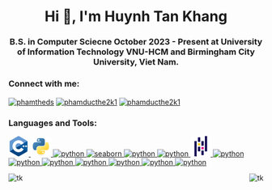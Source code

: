 
<h1 align="center">Hi 👋, I'm Huynh Tan Khang</h1>
<h3 align="center">B.S. in Computer Sciecne October 2023 - Present at University of Information Technology VNU-HCM and Birmingham City University, Viet Nam.</h3>

<h3 align="left">Connect with me:</h3>
<p align="left">
<a href="https://kaggle.com/tnkhanghunh" target="blank"><img align="center" src="https://raw.githubusercontent.com/rahuldkjain/github-profile-readme-generator/master/src/images/icons/Social/kaggle.svg" alt="phamtheds" height="30" width="40" /></a>
<a href="https://www.facebook.com/huynh.tan.khang123" target="blank"><img align="center" src="https://raw.githubusercontent.com/rahuldkjain/github-profile-readme-generator/master/src/images/icons/Social/facebook.svg" alt="phamducthe2k1" height="30" width="40" /></a>
<a href="https://www.linkedin.com/in/htk0910/" target="blank"><img align="center" src="https://avatars.githubusercontent.com/u/357098?s=200&v=4" alt="phamducthe2k1" height="30" width="40" /></a>
</p>

<h3 align="left">Languages and Tools:</h3>

<p align="left"> 
        <a href="https://www.w3schools.com/cpp/" target="_blank" rel="noreferrer"> <img src="https://raw.githubusercontent.com/devicons/devicon/master/icons/cplusplus/cplusplus-original.svg" alt="cplusplus" width="40" height="40"/> </a>
        <a href="https://www.python.org" target="_blank" rel="noreferrer"> <img src="https://raw.githubusercontent.com/devicons/devicon/master/icons/python/python-original.svg" alt="python" width="40" height="40"/>   </a> 
        <a href="https://scikit-learn.org/" target="_blank" rel="noreferrer"> <img src="https://avatars.githubusercontent.com/u/365630?s=48&v=4" alt="python" width="40" height="40"/>   </a> 
        <a href="https://seaborn.pydata.org/" target="_blank" rel="noreferrer"> <img src="https://seaborn.pydata.org/_images/logo-mark-lightbg.svg" alt="seaborn" width="40" height="40"/> </a>
        <a href="https://www.tensorflow.org/" target="_blank" rel="noreferrer"> <img src="https://avatars.githubusercontent.com/u/15658638?s=48&v=4" alt="python" width="40" height="40"/>   </a> 
        <a href="https://keras.io/" target="_blank" rel="noreferrer"> <img src="https://avatars.githubusercontent.com/u/34455048?s=48&v=4" alt="python" width="40" height="40"/>   </a> 
        <a href="https://pandas.pydata.org/" target="_blank" rel="noreferrer"> <img src="https://raw.githubusercontent.com/devicons/devicon/2ae2a900d2f041da66e950e4d48052658d850630/icons/pandas/pandas-original.svg" alt="pandas" width="40" height="40"/> </a>
        <a href="https://matplotlib.org" target="_blank" rel="noreferrer"> <img src="https://avatars.githubusercontent.com/u/215947?s=200&v=4" alt="python" width="40" height="40"/>   </a> 
        <a href="https://plotly.com" target="_blank" rel="noreferrer"> <img src="https://avatars.githubusercontent.com/u/5997976?s=200&v=4" alt="python" width="40" height="40"/>   </a> 
        <a href="https://numpy.org" target="_blank" rel="noreferrer"> <img src="https://avatars.githubusercontent.com/u/288276?s=200&v=4" alt="python" width="40" height="40"/>   </a> 
        <a href="https://nodejs.org/en" target="_blank" rel="noreferrer"> <img src="https://avatars.githubusercontent.com/u/9950313?s=200&v=4" alt="python" width="40" height="40"/>   </a> 
         <a href="https://lightgbm.readthedocs.io/en/stable/" target="_blank" rel="noreferrer"> <img src="https://lightgbm.readthedocs.io/en/stable/_images/LightGBM_logo_black_text.svg" alt="python" width="40" height="40"/>   </a> 
        <a href="https://xgboost.readthedocs.io/en/stable/" target="_blank" rel="noreferrer"> <img src="https://www.intel.com/content/dam/www/central-libraries/us/en/images/2022-11/xgboost-logo-rwd.png.rendition.intel.web.480.360.png" alt="python" width="40" height="40"/>   </a> 
        <a href="https://optuna.org/" target="_blank" rel="noreferrer"> <img src="https://avatars.githubusercontent.com/u/57251745?s=48&v=4" alt="python" width="40" height="40"/>   </a> 
</p>
</p>
<p>
  <img align="left" src="https://github-readme-stats.vercel.app/api/top-langs/?username=tkhangg0910&layout=compact&theme=tokyonight" alt="tk" />
  <img align="right" src="https://github-readme-stats.vercel.app/api?username=tkhangg0910&show_icons=true&theme=tokyonight" alt="tk" />
</p>
<!---
- 🔭 I’m currently working on ...
- 🌱 I’m currently learning ...
- 👯 I’m looking to collaborate on ...
- 🤔 I’m looking for help with ...
- 💬 Ask me about ...
- 📫 How to reach me: ...
- 😄 Pronouns: ...
- ⚡ Fun fact: ...
-->

<!---**tkhangg0910/tkhangg0910** is a ✨ _special_ ✨ repository because its `README.md` (this file) appears on your GitHub profile.

Here are some ideas to get you started:<
-->

